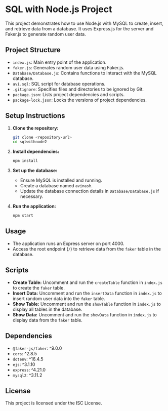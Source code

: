 # SQL with Node.js Project

This project demonstrates how to use Node.js with MySQL to create, insert, and retrieve data from a database. It uses Express.js for the server and Faker.js to generate random user data.

## Project Structure

-   `index.js`: Main entry point of the application.
-   `faker.js`: Generates random user data using Faker.js.
-   `Database/Database.js`: Contains functions to interact with the MySQL database.
-   `avi.sql`: SQL script for database operations.
-   `.gitignore`: Specifies files and directories to be ignored by Git.
-   `package.json`: Lists project dependencies and scripts.
-   `package-lock.json`: Locks the versions of project dependencies.

## Setup Instructions

1. **Clone the repository:**

    ```bash
    git clone <repository-url>
    cd sqlwithnode2
    ```

2. **Install dependencies:**

    ```bash
    npm install
    ```

3. **Set up the database:**

    - Ensure MySQL is installed and running.
    - Create a database named `avinash`.
    - Update the database connection details in `Database/Database.js` if necessary.

4. **Run the application:**
    ```bash
    npm start
    ```

## Usage

-   The application runs an Express server on port 4000.
-   Access the root endpoint (`/`) to retrieve data from the `faker` table in the database.

## Scripts

-   **Create Table:**
    Uncomment and run the `createTable` function in `index.js` to create the `faker` table.
-   **Insert Data:**
    Uncomment and run the `insertData` function in `index.js` to insert random user data into the `faker` table.
-   **Show Table:**
    Uncomment and run the `showTable` function in `index.js` to display all tables in the database.
-   **Show Data:**
    Uncomment and run the `showData` function in `index.js` to display data from the `faker` table.

## Dependencies

-   `@faker-js/faker`: ^9.0.0
-   `cors`: ^2.8.5
-   `dotenv`: ^16.4.5
-   `ejs`: ^3.1.10
-   `express`: ^4.21.0
-   `mysql2`: ^3.11.2

## License

This project is licensed under the ISC License.
